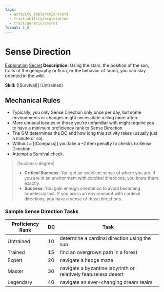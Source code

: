 ```yaml
---
tags:
  - activity_exploration/core
  - trait/ability/exploration
  - trait/generic/secret
format: 1_0
---
```

# Sense Direction

[Exploration](Exploration.md "Action & Ability Trait") [Secret](Secret.md "General Trait")
**Description:** Using the stars, the position of the sun, traits of the geography or flora, or the behavior of fauna, you can stay oriented in the wild.

**Skill:** [[Survival]] (Untrained)

## Mechanical Rules

- Typically, you only Sense Direction only once per day, but some environments or changes might necessitate rolling more often.
- More unusual locales or those you're unfamiliar with might require you to have a minimum proficiency rank to Sense Direction.
- The GM determines the DC and how long this activity takes (usually just a minute or so).
- Without a [[Compass]] you take a –2 item penalty to checks to Sense Direction.  
- Attempt a Survival check.

> [!success-degree] 
>- **Critical Success:** You get an excellent sense of where you are. If you are in an environment with cardinal directions, you know them exactly.  
>- **Success:** You gain enough orientation to avoid becoming hopelessly lost. If you are in an environment with cardinal directions, you have a sense of those directions.

### Sample Sense Direction Tasks

| **Proficiency Rank** | **DC** | Task                                                            |
| -------------------- | ------ | --------------------------------------------------------------- |
| Untrained            | 10     | determine a cardinal direction using the sun                    |
| Trained              | 15     | find an overgrown path in a forest                              |
| Expert               | 20     | navigate a hedge maze                                           |
| Master               | 30     | navigate a byzantine labyrinth or relatively featureless desert |
| Legendary            | 40     | navigate an ever-changing dream realm                           |


